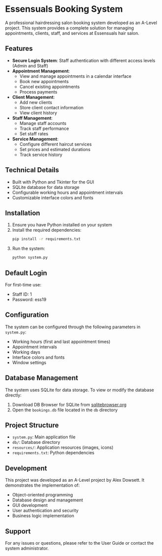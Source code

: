 # Essensuals Booking System

A professional hairdressing salon booking system developed as an A-Level project. This system provides a complete solution for managing appointments, clients, staff, and services at Essensuals hair salon.

## Features

- **Secure Login System**: Staff authentication with different access levels (Admin and Staff)
- **Appointment Management**:
  - View and manage appointments in a calendar interface
  - Book new appointments
  - Cancel existing appointments
  - Process payments
- **Client Management**:
  - Add new clients
  - Store client contact information
  - View client history
- **Staff Management**:
  - Manage staff accounts
  - Track staff performance
  - Set staff rates
- **Service Management**:
  - Configure different haircut services
  - Set prices and estimated durations
  - Track service history

## Technical Details

- Built with Python and Tkinter for the GUI
- SQLite database for data storage
- Configurable working hours and appointment intervals
- Customizable interface colors and fonts

## Installation

1. Ensure you have Python installed on your system
2. Install the required dependencies:
   ```bash
   pip install -r requirements.txt
   ```
3. Run the system:
   ```bash
   python system.py
   ```

## Default Login

For first-time use:
- Staff ID: 1
- Password: ess19

## Configuration

The system can be configured through the following parameters in `system.py`:

- Working hours (first and last appointment times)
- Appointment intervals
- Working days
- Interface colors and fonts
- Window settings

## Database Management

The system uses SQLite for data storage. To view or modify the database directly:

1. Download DB Browser for SQLite from [sqlitebrowser.org](https://sqlitebrowser.org/dl/)
2. Open the `bookings.db` file located in the `db` directory

## Project Structure

- `system.py`: Main application file
- `db/`: Database directory
- `resources/`: Application resources (images, icons)
- `requirements.txt`: Python dependencies

## Development

This project was developed as an A-Level project by Alex Dowsett. It demonstrates the implementation of:

- Object-oriented programming
- Database design and management
- GUI development
- User authentication and security
- Business logic implementation

## Support

For any issues or questions, please refer to the User Guide or contact the system administrator. 